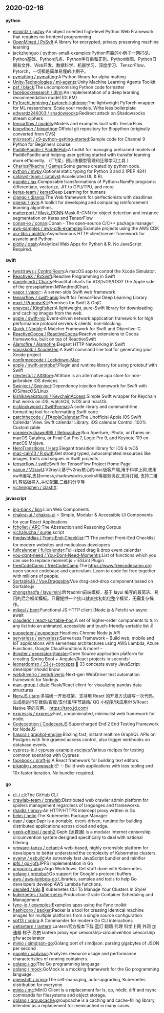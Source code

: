 ## 2020-02-16

#### python
* [elimintz / justpy](https://github.com/elimintz/justpy):An object oriented high-level Python Web Framework that requires no frontend programming
* [OpenMined / PySyft](https://github.com/OpenMined/PySyft):A library for encrypted, privacy preserving machine learning
* [jackzhenguo / python-small-examples](https://github.com/jackzhenguo/python-small-examples):Python有趣的小例子一网打尽。Python基础、Python坑点、Python字符串和正则、Python绘图、Python日期和文件、Web开发、数据科学、机器学习、深度学习、TensorFlow、Pytorch，一切都是简单易懂的小例子。
* [pymatting / pymatting](https://github.com/pymatting/pymatting):A Python library for alpha matting
* [Unity-Technologies / ml-agents](https://github.com/Unity-Technologies/ml-agents):Unity Machine Learning Agents Toolkit
* [psf / black](https://github.com/psf/black):The uncompromising Python code formatter
* [facebookresearch / dlrm](https://github.com/facebookresearch/dlrm):An implementation of a deep learning recommendation model (DLRM)
* [PyTorchLightning / pytorch-lightning](https://github.com/PyTorchLightning/pytorch-lightning):The lightweight PyTorch wrapper for ML researchers. Scale your models. Write less boilerplate
* [edwardz246003 / shadowsocks](https://github.com/edwardz246003/shadowsocks):Redirect attack on Shadowsocks stream ciphers
* [tensorflow / models](https://github.com/tensorflow/models):Models and examples built with TensorFlow
* [biopython / biopython](https://github.com/biopython/biopython):Official git repository for Biopython (originally converted from CVS)
* [microsoft / c9-python-getting-started](https://github.com/microsoft/c9-python-getting-started):Sample code for Channel 9 Python for Beginners course
* [PaddlePaddle / PaddleHub](https://github.com/PaddlePaddle/PaddleHub):A toolkit for managing pretrained models of PaddlePaddle and helping user getting started with transfer learning more efficiently. （『飞桨』预训练模型管理和迁移学习工具 ）
* [CharlesPikachu / Games](https://github.com/CharlesPikachu/Games):Some games created by python code.
* [python / mypy](https://github.com/python/mypy):Optional static typing for Python 3 and 2 (PEP 484)
* [catalyst-team / catalyst](https://github.com/catalyst-team/catalyst):Accelerated DL & RL
* [google / jax](https://github.com/google/jax):Composable transformations of Python+NumPy programs: differentiate, vectorize, JIT to GPU/TPU, and more
* [keras-team / keras](https://github.com/keras-team/keras):Deep Learning for humans
* [django / django](https://github.com/django/django):The Web framework for perfectionists with deadlines.
* [openai / gym](https://github.com/openai/gym):A toolkit for developing and comparing reinforcement learning algorithms.
* [matterport / Mask_RCNN](https://github.com/matterport/Mask_RCNN):Mask R-CNN for object detection and instance segmentation on Keras and TensorFlow
* [conan-io / conan](https://github.com/conan-io/conan):Conan - The open-source C/C++ package manager
* [aws-samples / aws-cdk-examples](https://github.com/aws-samples/aws-cdk-examples):Example projects using the AWS CDK
* [aio-libs / aiohttp](https://github.com/aio-libs/aiohttp):Asynchronous HTTP client/server framework for asyncio and Python
* [plotly / dash](https://github.com/plotly/dash):Analytical Web Apps for Python & R. No JavaScript Required.

#### swift
* [twostraws / ControlRoom](https://github.com/twostraws/ControlRoom):A macOS app to control the Xcode Simulator.
* [ReactiveX / RxSwift](https://github.com/ReactiveX/RxSwift):Reactive Programming in Swift
* [danielgindi / Charts](https://github.com/danielgindi/Charts):Beautiful charts for iOS/tvOS/OSX! The Apple side of the crossplatform MPAndroidChart.
* [vapor / vapor](https://github.com/vapor/vapor):💧
A server-side Swift web framework.
* [tensorflow / swift-apis](https://github.com/tensorflow/swift-apis):Swift for TensorFlow Deep Learning Library
* [mxcl / PromiseKit](https://github.com/mxcl/PromiseKit):Promises for Swift & ObjC.
* [onevcat / Kingfisher](https://github.com/onevcat/Kingfisher):A lightweight, pure-Swift library for downloading and caching images from the web.
* [apple / swift-nio](https://github.com/apple/swift-nio):Event-driven network application framework for high performance protocol servers & clients, non-blocking.
* [Quick / Nimble](https://github.com/Quick/Nimble):A Matcher Framework for Swift and Objective-C
* [ReactiveCocoa / ReactiveCocoa](https://github.com/ReactiveCocoa/ReactiveCocoa):Reactive extensions to Cocoa frameworks, built on top of ReactiveSwift
* [Alamofire / Alamofire](https://github.com/Alamofire/Alamofire):Elegant HTTP Networking in Swift
* [yonaskolb / XcodeGen](https://github.com/yonaskolb/XcodeGen):A Swift command line tool for generating your Xcode project
* [confirmedcode / Lockdown-Mac](https://github.com/confirmedcode/Lockdown-Mac):
* [apple / swift-protobuf](https://github.com/apple/swift-protobuf):Plugin and runtime library for using protobuf with Swift
* [rileytestut / AltStore](https://github.com/rileytestut/AltStore):AltStore is an alternative app store for non-jailbroken iOS devices.
* [Swinject / Swinject](https://github.com/Swinject/Swinject):Dependency injection framework for Swift with iOS/macOS/Linux
* [kishikawakatsumi / KeychainAccess](https://github.com/kishikawakatsumi/KeychainAccess):Simple Swift wrapper for Keychain that works on iOS, watchOS, tvOS and macOS.
* [nicklockwood / SwiftFormat](https://github.com/nicklockwood/SwiftFormat):A code library and command-line formatting tool for reformatting Swift code
* [patchthecode / JTAppleCalendar](https://github.com/patchthecode/JTAppleCalendar):The Unofficial Apple iOS Swift Calendar View. Swift calendar Library. iOS calendar Control. 100% Customizable
* [cormiertyshawn895 / Retroactive](https://github.com/cormiertyshawn895/Retroactive):Run Aperture, iPhoto, or iTunes on macOS Catalina, or Final Cut Pro 7, Logic Pro 9, and Keynote ’09 on macOS Mojave.
* [HeroTransitions / Hero](https://github.com/HeroTransitions/Hero):Elegant transition library for iOS & tvOS
* [mac-cain13 / R.swift](https://github.com/mac-cain13/R.swift):Get strong typed, autocompleted resources like images, fonts and segues in Swift projects
* [tensorflow / swift](https://github.com/tensorflow/swift):Swift for TensorFlow Project Home Page
* [yanue / V2rayU](https://github.com/yanue/V2rayU):V2rayU,基于v2ray核心的mac版客户端,用于科学上网,使用swift编写,支持vmess,shadowsocks,socks5等服务协议,支持订阅, 支持二维码,剪贴板导入,手动配置,二维码分享等
* [yichengchen / clashX](https://github.com/yichengchen/clashX):

#### javascript
* [ing-bank / lion](https://github.com/ing-bank/lion):Lion Web Components
* [chakra-ui / chakra-ui](https://github.com/chakra-ui/chakra-ui):⚡️
Simple, Modular & Accessible UI Components for your React Applications
* [fchollet / ARC](https://github.com/fchollet/ARC):The Abstraction and Reasoning Corpus
* [yichahucha / surge](https://github.com/yichahucha/surge):script
* [thedaviddias / Front-End-Checklist](https://github.com/thedaviddias/Front-End-Checklist):🗂
The perfect Front-End Checklist for modern websites and meticulous developers
* [fullcalendar / fullcalendar](https://github.com/fullcalendar/fullcalendar):Full-sized drag & drop event calendar
* [you-dont-need / You-Dont-Need-Momentjs](https://github.com/you-dont-need/You-Dont-Need-Momentjs):List of functions which you can use to replace moment.js + ESLint Plugin
* [freeCodeCamp / freeCodeCamp](https://github.com/freeCodeCamp/freeCodeCamp):The https://www.freecodecamp.org open source codebase and curriculum. Learn to code for free together with millions of people.
* [SortableJS / Vue.Draggable](https://github.com/SortableJS/Vue.Draggable):Vue drag-and-drop component based on Sortable.js
* [zhongshaofa / layuimini](https://github.com/zhongshaofa/layuimini):后台admin前端模板，基于 layui 编写的最简洁、易用的后台框架模板。只需提供一个接口就直接初始化整个框架，无需复杂操作。
* [mikeal / bent](https://github.com/mikeal/bent):Functional JS HTTP client (Node.js & Fetch) w/ async await
* [clauderic / react-sortable-hoc](https://github.com/clauderic/react-sortable-hoc):A set of higher-order components to turn any list into an animated, accessible and touch-friendly sortable list
✌️
* [puppeteer / puppeteer](https://github.com/puppeteer/puppeteer):Headless Chrome Node.js API
* [serverless / serverless](https://github.com/serverless/serverless):Serverless Framework – Build web, mobile and IoT applications with serverless architectures using AWS Lambda, Azure Functions, Google CloudFunctions & more! –
* [jhipster / generator-jhipster](https://github.com/jhipster/generator-jhipster):Open Source application platform for creating Spring Boot + Angular/React projects in seconds!
* [leonardomso / 33-js-concepts](https://github.com/leonardomso/33-js-concepts):📜
33 concepts every JavaScript developer should know.
* [webdriverio / webdriverio](https://github.com/webdriverio/webdriverio):Next-gen WebDriver test automation framework for Node.js
* [man-group / dtale](https://github.com/man-group/dtale):Flask/React client for visualizing pandas data structures
* [NervJS / taro](https://github.com/NervJS/taro):多端统一开发框架，支持用 React 的开发方式编写一次代码，生成能运行在微信/百度/支付宝/字节跳动/ QQ 小程序/快应用/H5/React Native 等的应用。 https://taro.jd.com/
* [expressjs / express](https://github.com/expressjs/express):Fast, unopinionated, minimalist web framework for node.
* [Codeception / CodeceptJS](https://github.com/Codeception/CodeceptJS):Supercharged End 2 End Testing Framework for NodeJS
* [hasura / graphql-engine](https://github.com/hasura/graphql-engine):Blazing fast, instant realtime GraphQL APIs on Postgres with fine grained access control, also trigger webhooks on database events.
* [cypress-io / cypress-example-recipes](https://github.com/cypress-io/cypress-example-recipes):Various recipes for testing common scenarios with Cypress
* [facebook / draft-js](https://github.com/facebook/draft-js):A React framework for building text editors.
* [pikapkg / snowpack](https://github.com/pikapkg/snowpack):📦
✨
Build web applications with less tooling and 10x faster iteration. No bundler required.

#### go
* [cli / cli](https://github.com/cli/cli):The GitHub CLI
* [crawlab-team / crawlab](https://github.com/crawlab-team/crawlab):Distributed web crawler admin platform for spiders management regardless of languages and frameworks.
* [rhaidiz / broxy](https://github.com/rhaidiz/broxy):An HTTP/HTTPS intercept proxy written in Go.
* [helm / helm](https://github.com/helm/helm):The Kubernetes Package Manager
* [dapr / dapr](https://github.com/dapr/dapr):Dapr is a portable, event-driven, runtime for building distributed applications across cloud and edge.
* [geph-official / geph2](https://github.com/geph-official/geph2):Geph (迷霧通) is a modular Internet censorship circumvention system designed specifically to deal with national filtering.
* [vmware-tanzu / octant](https://github.com/vmware-tanzu/octant):A web-based, highly extensible platform for developers to better understand the complexity of Kubernetes clusters.
* [evanw / esbuild](https://github.com/evanw/esbuild):An extremely fast JavaScript bundler and minifier
* [ipfs / go-ipfs](https://github.com/ipfs/go-ipfs):IPFS implementation in Go
* [argoproj / argo](https://github.com/argoproj/argo):Argo Workflows: Get stuff done with Kubernetes.
* [golang / protobuf](https://github.com/golang/protobuf):Go support for Google's protocol buffers
* [aws / aws-lambda-go](https://github.com/aws/aws-lambda-go):Libraries, samples and tools to help Go developers develop AWS Lambda functions.
* [derailed / k9s](https://github.com/derailed/k9s):🐶
Kubernetes CLI To Manage Your Clusters In Style!
* [kubernetes / kubernetes](https://github.com/kubernetes/kubernetes):Production-Grade Container Scheduling and Management
* [fyne-io / examples](https://github.com/fyne-io/examples):Examples apps using the Fyne toolkit
* [hashicorp / packer](https://github.com/hashicorp/packer):Packer is a tool for creating identical machine images for multiple platforms from a single source configuration.
* [spf13 / cobra](https://github.com/spf13/cobra):A Commander for modern Go CLI interactions
* [getlantern / lantern](https://github.com/getlantern/lantern):Lantern官方版本下载 蓝灯 翻墙 代理 科学上网 外网 加速器 梯子 路由 lantern proxy vpn censorship-circumvention censorship gfw accelerator
* [minio / simdjson-go](https://github.com/minio/simdjson-go):Golang port of simdjson: parsing gigabytes of JSON per second
* [google / cadvisor](https://github.com/google/cadvisor):Analyzes resource usage and performance characteristics of running containers.
* [golang / go](https://github.com/golang/go):The Go programming language
* [golang / mock](https://github.com/golang/mock):GoMock is a mocking framework for the Go programming language.
* [openshift / origin](https://github.com/openshift/origin):The self-managing, auto-upgrading, Kubernetes distribution for everyone
* [minio / mc](https://github.com/minio/mc):MinIO Client is a replacement for ls, cp, mkdir, diff and rsync commands for filesystems and object storage.
* [golang / groupcache](https://github.com/golang/groupcache):groupcache is a caching and cache-filling library, intended as a replacement for memcached in many cases.
